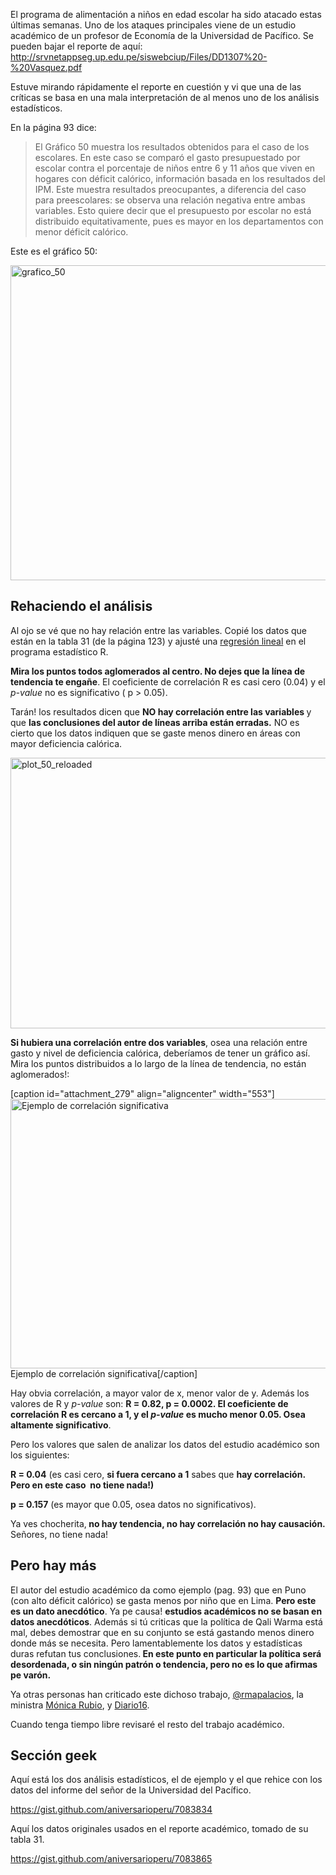 El programa de alimentación a niños en edad escolar ha sido atacado estas últimas semanas. Uno de los ataques principales viene de un estudio académico de un profesor de Economía de la Universidad de Pacífico. Se pueden bajar el reporte de aquí: <a href="http://srvnetappseg.up.edu.pe/siswebciup/Files/DD1307%20-%20Vasquez.pdf">http://srvnetappseg.up.edu.pe/siswebciup/Files/DD1307%20-%20Vasquez.pdf</a>

Estuve mirando rápidamente el reporte en cuestión y vi que una de las críticas se basa en una mala interpretación de al menos uno de los análisis estadísticos.

En la página 93 dice:
<blockquote>El Gráfico 50 muestra los resultados obtenidos para el caso de los escolares. En este caso se comparó el gasto presupuestado por escolar contra el porcentaje de niños entre 6 y 11 años que viven en hogares con déficit calórico, información basada en los resultados del IPM. Este muestra resultados preocupantes, a diferencia del caso para preescolares: se observa una relación negativa entre ambas variables. Esto quiere decir que el presupuesto por escolar no está distribuido equitativamente, pues es mayor en los departamentos con menor déficit calórico.</blockquote>
Este es el gráfico 50:

<a href="http://aniversarioperu.files.wordpress.com/2013/10/grafico_50.png"><img class="aligncenter size-large wp-image-262" alt="grafico_50" src="http://aniversarioperu.files.wordpress.com/2013/10/grafico_50.png?w=630" width="630" height="504" /></a>
<h2>Rehaciendo el análisis</h2>
Al ojo se vé que no hay relación entre las variables. Copié los datos que están en la tabla 31 (de la página 123) y ajusté una <a href="http://es.wikipedia.org/wiki/Regresi%C3%B3n_lineal">regresión lineal</a> en el programa estadístico R.

<strong>Mira los puntos todos aglomerados al centro. No dejes que la línea de tendencia te engañe</strong>. El coeficiente de correlación R es casi cero (0.04) y el <i>p-value</i> no es significativo ( p &gt; 0.05).

Tarán! los resultados dicen que <strong>NO hay correlación entre las variables </strong>y que <strong>las conclusiones del autor de líneas arriba están erradas.</strong> NO es cierto que los datos indiquen que se gaste menos dinero en áreas con mayor deficiencia calórica.

<a href="http://aniversarioperu.files.wordpress.com/2013/10/plot_50_reloaded.png"><img class="aligncenter size-full wp-image-263" alt="plot_50_reloaded" src="http://aniversarioperu.files.wordpress.com/2013/10/plot_50_reloaded.png" width="557" height="433" /></a>

<strong>Si hubiera una correlación entre dos variables</strong>, osea una relación entre gasto y nivel de deficiencia calórica, deberíamos de tener un gráfico así. Mira los puntos distribuidos a lo largo de la línea de tendencia, no están aglomerados!:

[caption id="attachment_279" align="aligncenter" width="553"]<a href="http://aniversarioperu.files.wordpress.com/2013/10/plot_ejemplo1.png"><img class="size-full wp-image-279" alt="Ejemplo de correlación significativa" src="http://aniversarioperu.files.wordpress.com/2013/10/plot_ejemplo1.png" width="553" height="431" /></a> Ejemplo de correlación significativa[/caption]

Hay obvia correlación, a mayor valor de x, menor valor de y. Además los valores de R y <em>p-value</em> son: <strong>R = 0.82, p = 0.0002. El coeficiente de correlación R es cercano a 1, y el <em>p-value</em> es mucho menor 0.05. Osea altamente significativo</strong>.

Pero los valores que salen de analizar los datos del estudio académico son los siguientes:

<strong>R = 0.04</strong> (es casi cero, <strong>si fuera cercano a 1</strong> sabes que <strong>hay correlación. Pero en este caso  <strong>no tiene nada!</strong>)</strong>

<strong>p = 0.157</strong> (es mayor que 0.05, osea datos no significativos).

Ya ves chocherita,<strong> no hay tendencia, no hay correlación no hay causación.</strong> Señores, no tiene nada!
<h2>Pero hay más</h2>
El autor del estudio académico da como ejemplo (pag. 93) que en Puno (con alto déficit calórico) se gasta menos por niño que en Lima. <strong>Pero este es un dato anecdótico</strong>. Ya pe causa! <strong>estudios académicos no se basan en datos anecdóticos</strong>. Además si tú criticas que la política de Qali Warma está mal, debes demostrar que en su conjunto se está gastando menos dinero donde más se necesita. Pero lamentablemente los datos y estadísticas duras refutan tus conclusiones.<strong> En este punto en particular la política será desordenada, o sin ningún patrón o tendencia, pero no es lo que afirmas pe varón.</strong>

Ya otras personas han criticado este dichoso trabajo, <a href="http://www.larepublica.pe/columnistas/contracandela/quien-quiere-comerse-la-comida-de-los-ninos-pobres-20-10-2013">@rmapalacios</a>, la ministra <a href="http://www.larepublica.pe/21-10-2013/hariamos-mal-minando-un-programa-que-busca-alimentar-a-nuestros-ninos">Mónica Rubio</a>, y <a href="http://diario16.pe/noticia/39580-campana-tremendista-comercio-enrique-vasquez-contra-programas-sociales">Diario16</a>.

Cuando tenga tiempo libre revisaré el resto del trabajo académico.
<h2>Sección geek</h2>
Aquí está los dos análisis estadísticos, el de ejemplo y el que rehice con los datos del informe del señor de la Universidad del Pacífico.

https://gist.github.com/aniversarioperu/7083834

Aquí los datos originales usados en el reporte académico, tomado de su tabla 31.

https://gist.github.com/aniversarioperu/7083865
